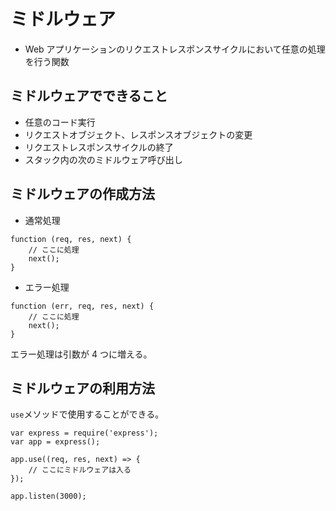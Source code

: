 # ミドルウェア

- Web アプリケーションのリクエストレスポンスサイクルにおいて任意の処理を行う関数

## ミドルウェアでできること

- 任意のコード実行
- リクエストオブジェクト、レスポンスオブジェクトの変更
- リクエストレスポンスサイクルの終了
- スタック内の次のミドルウェア呼び出し

## ミドルウェアの作成方法

- 通常処理

```
function (req, res, next) {
    // ここに処理
    next();
}
```

- エラー処理

```
function (err, req, res, next) {
    // ここに処理
    next();
}
```

エラー処理は引数が 4 つに増える。

## ミドルウェアの利用方法

`use`メソッドで使用することができる。

```
var express = require('express');
var app = express();

app.use((req, res, next) => {
    // ここにミドルウェアは入る
});

app.listen(3000);
```
